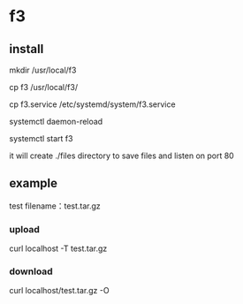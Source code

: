 # f3

## install


mkdir /usr/local/f3

cp f3 /usr/local/f3/

cp f3.service /etc/systemd/system/f3.service

systemctl daemon-reload

systemctl start f3

it will create ./files directory to save files and listen on port 80


## example
  test filename：test.tar.gz

### upload
curl localhost -T test.tar.gz

### download 
curl localhost/test.tar.gz -O
